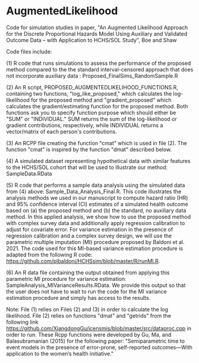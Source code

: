 # AugmentedLikelihood
Code for simulation studies in paper, "An Augmented Likelihood Approach for the Discrete Proportional Hazards Model Using Auxiliary and Validated Outcome Data – with Application to HCHS/SOL Study", Boe and Shaw

Code files include:

(1) R code that runs simulations to assess the performance of the proposed method compared to the the standard interval-censored approach that does not incorporate auxiliary data : Proposed_FinalSims_RandomSample.R

(2) An R script, PROPOSED_AUGMENTEDLIKELIHOOD_FUNCTIONS.R, containing two functions, "log_like_proposed," which calculates the log-likelihood for the proposed method and "gradient_proposed" which calculates the gradient/estimating function for the proposed method. Both functions ask you to specify function purpose which should either be "SUM" or "INDIVIDUAL." SUM returns the sum of the log-likelihood or gradient contributions, respectively, while INDIVIDUAL returns a vector/matrix of each person's contributions.

(3) An RCPP file creating the function "cmat" which is used in file (2). The function "cmat" is inspired by the function "dmat" described below.

(4) A simulated dataset representing hypothetical data with similar features to the HCHS/SOL cohort that will be used to illustrate our method: SampleData.RData

(5) R code that performs a sample data analysis using the simulated data from (4) above: Sample_Data_Analysis_Final.R. This code illustrates the analysis methods we used in our manuscript to compute hazard ratio (HR) and 95% confidence interval (CI) estimates of a simulated health outcome based on (a) the proposed method and (b) the standard, no auxiliary data method. In this applied analysis, we show how to use the proposed method with complex survey data and additionally apply regression calibration to adjust for covariate error. For variance estimation in the presence of regression calibration and a complex survey design, we will use the parametric multiple imputation (MI) procedure proposed by Baldoni et al. 2021. The code used for this MI-based variance estimation procedure is adapted from the following R code: https://github.com/plbaldoni/HCHSsim/blob/master/R/runMI.R. 

(6) An R data file containing the output obtained from applying this parametric MI procedure for variance estimation: SampleAnalysis_MIVarianceResults.RData. We provide this output so that the user does not have to wait to run the code for the MI variance estimation procedure and simply has access to the results. 


Note: File (1) relies on Files (2) and (3) in order to calculate the log likelihood. File (2) relies on functions "dmat" and "getrids" from the following link https://github.com/XiangdongGu/icensmis/blob/master/src/dataproc.cpp in order to run. These Rcpp functions were developed by Gu, Ma, and Balasubramanian (2015) for the following paper: "Semiparametric time to event models in the presence of error-prone, self-reported outcomes—With application to the women’s health initiative."
